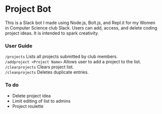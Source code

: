 # Project Bot
This is a Slack bot I made using Node.js, Bolt.js, and Repl.it for my Women in Computer Science club Slack. Users can add, access, and delete coding project ideas. It is intended to spark creativity. 
### User Guide
`/projects` Lists all projects submitted by club members. <br />
`/addproject <Project Name>` Allows user to add a project to the list. <br />
`/clearprojects` Clears project list. <br />
`/cleanprojects` Deletes duplicate entries. <br />
### To do
- Delete project idea
- Limit editing of list to admins
- Project roulette
